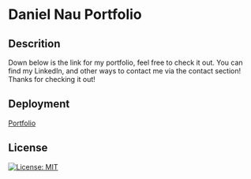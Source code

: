 # Daniel Nau Portfolio

## Descrition
Down below is the link for my portfolio, feel free to check it out. You can find my LinkedIn, and other ways to contact me via the contact section! Thanks for checking it out!

## Deployment
[Portfolio](https://dannauu.github.io/DanielNauPortfolio/)

## License

[![License: MIT](https://img.shields.io/badge/License-MIT-yellow.svg)](https://opensource.org/licenses/MIT)



